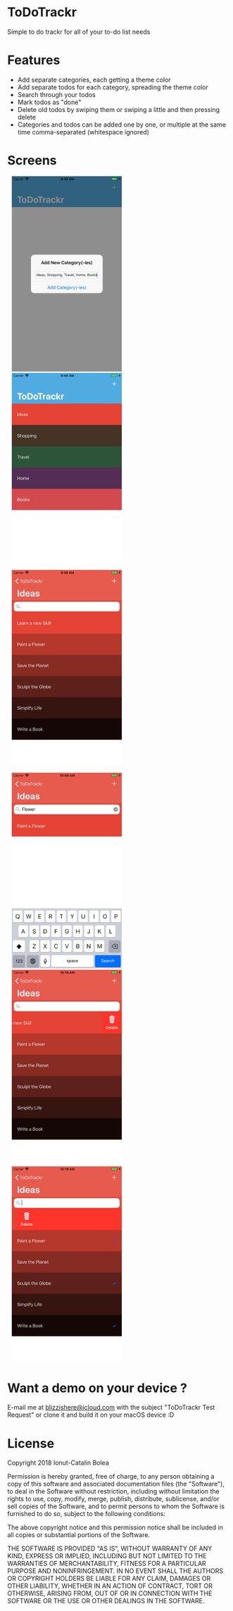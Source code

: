 # ToDoTrackr
Simple to do trackr for all of your to-do list needs

# Features
+ Add separate categories, each getting a theme color
+ Add separate todos for each category, spreading the theme color
+ Search through your todos
+ Mark todos as "done"
+ Delete old todos by swiping them or swiping a little and then pressing delete
+ Categories and todos can be added one by one, or multiple at the same time comma-separated (whitespace ignored)

# Screens

<kbd><img src="https://raw.githubusercontent.com/blizzd/ToDoTrackr/master/Page%201.png" width=250 alt="Add multiple categories" hspace=10/></kbd><kbd><img src="https://raw.githubusercontent.com/blizzd/ToDoTrackr/master/Page%202.png" width=250 alt="Each category gets a random color" hspace=10/></kbd><kbd><img src="https://raw.githubusercontent.com/blizzd/ToDoTrackr/master/Page%203.png" width=250 alt="Add todos for you Category" hspace=10/></kbd>

<kbd><img src="https://raw.githubusercontent.com/blizzd/ToDoTrackr/master/Page%204.png" width=250 alt="Search through your todos" hspace=10/></kbd><kbd><img src="https://raw.githubusercontent.com/blizzd/ToDoTrackr/master/Page%205.png" width=250 alt="Delete a to do by swiping" hspace=10/></kbd><kbd><img src="https://raw.githubusercontent.com/blizzd/ToDoTrackr/master/Page%206.png" width=250 alt="Check finished todos or delete them" hspace=10/></kbd>



# Want a demo on your device ?
E-mail me at <blizzishere@icloud.com> with the subject "ToDoTrackr Test Request"
or clone it and build it on your macOS device :D

# License

Copyright 2018 Ionut-Catalin Bolea

Permission is hereby granted, free of charge, to any person obtaining a copy of this software and associated documentation files (the "Software"),
to deal in the Software without restriction, including without limitation the rights to
use, copy, modify, merge, publish, distribute, sublicense, and/or sell copies of the Software,
and to permit persons to whom the Software is furnished to do so, subject to the following conditions:

The above copyright notice and this permission notice shall be included in all copies or
substantial portions of the Software.

THE SOFTWARE IS PROVIDED "AS IS", WITHOUT WARRANTY OF ANY KIND, EXPRESS OR IMPLIED,
INCLUDING BUT NOT LIMITED TO THE WARRANTIES OF MERCHANTABILITY,
FITNESS FOR A PARTICULAR PURPOSE AND NONINFRINGEMENT.
IN NO EVENT SHALL THE AUTHORS OR COPYRIGHT HOLDERS BE LIABLE FOR ANY CLAIM,
DAMAGES OR OTHER LIABILITY, WHETHER IN AN ACTION OF CONTRACT, TORT OR OTHERWISE,
ARISING FROM, OUT OF OR IN CONNECTION WITH THE SOFTWARE OR THE USE OR OTHER DEALINGS IN THE SOFTWARE.
